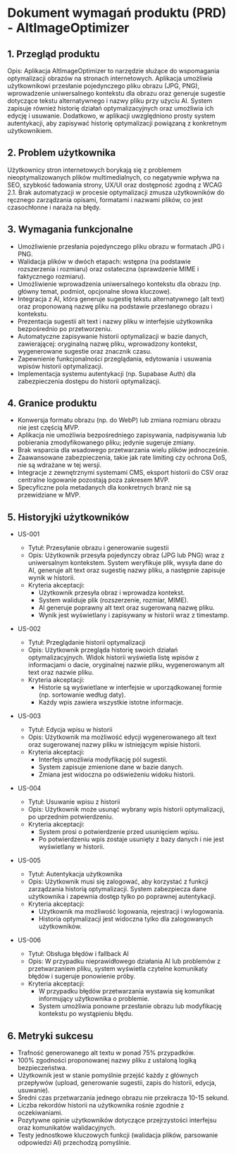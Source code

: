 # Dokument wymagań produktu (PRD) - AltImageOptimizer

## 1. Przegląd produktu
Opis: Aplikacja AltImageOptimizer to narzędzie służące do wspomagania optymalizacji obrazów na stronach internetowych. Aplikacja umożliwia użytkownikowi przesłanie pojedynczego pliku obrazu (JPG, PNG), wprowadzenie uniwersalnego kontekstu dla obrazu oraz generuje sugestie dotyczące tekstu alternatywnego i nazwy pliku przy użyciu AI. System zapisuje również historię działań optymalizacyjnych oraz umożliwia ich edycję i usuwanie. Dodatkowo, w aplikacji uwzględniono prosty system autentykacji, aby zapisywać historię optymalizacji powiązaną z konkretnym użytkownikiem.

## 2. Problem użytkownika
Użytkownicy stron internetowych borykają się z problemem nieoptymalizowanych plików multimedialnych, co negatywnie wpływa na SEO, szybkość ładowania strony, UX/UI oraz dostępność zgodną z WCAG 2.1. Brak automatyzacji w procesie optymalizacji zmusza użytkowników do ręcznego zarządzania opisami, formatami i nazwami plików, co jest czasochłonne i naraża na błędy.

## 3. Wymagania funkcjonalne
- Umożliwienie przesłania pojedynczego pliku obrazu w formatach JPG i PNG.
- Walidacja plików w dwóch etapach: wstępna (na podstawie rozszerzenia i rozmiaru) oraz ostateczna (sprawdzenie MIME i faktycznego rozmiaru).
- Umożliwienie wprowadzenia uniwersalnego kontekstu dla obrazu (np. główny temat, podmiot, opcjonalne słowa kluczowe).
- Integracja z AI, która generuje sugestię tekstu alternatywnego (alt text) oraz proponowaną nazwę pliku na podstawie przesłanego obrazu i kontekstu.
- Prezentacja sugestii alt text i nazwy pliku w interfejsie użytkownika bezpośrednio po przetworzeniu.
- Automatyczne zapisywanie historii optymalizacji w bazie danych, zawierającej: oryginalną nazwę pliku, wprowadzony kontekst, wygenerowane sugestie oraz znacznik czasu.
- Zapewnienie funkcjonalności przeglądania, edytowania i usuwania wpisów historii optymalizacji.
- Implementacja systemu autentykacji (np. Supabase Auth) dla zabezpieczenia dostępu do historii optymalizacji.

## 4. Granice produktu
- Konwersja formatu obrazu (np. do WebP) lub zmiana rozmiaru obrazu nie jest częścią MVP.
- Aplikacja nie umożliwia bezpośredniego zapisywania, nadpisywania lub pobierania zmodyfikowanego pliku; jedynie sugeruje zmiany.
- Brak wsparcia dla wsadowego przetwarzania wielu plików jednocześnie.
- Zaawansowane zabezpieczenia, takie jak rate limiting czy ochrona DoS, nie są wdrażane w tej wersji.
- Integracje z zewnętrznymi systemami CMS, eksport historii do CSV oraz centralne logowanie pozostają poza zakresem MVP.
- Specyficzne pola metadanych dla konkretnych branż nie są przewidziane w MVP.

## 5. Historyjki użytkowników
- US-001
  - Tytuł: Przesyłanie obrazu i generowanie sugestii
  - Opis: Użytkownik przesyła pojedynczy obraz (JPG lub PNG) wraz z uniwersalnym kontekstem. System weryfikuje plik, wysyła dane do AI, generuje alt text oraz sugestię nazwy pliku, a następnie zapisuje wynik w historii.
  - Kryteria akceptacji:
    - Użytkownik przesyła obraz i wprowadza kontekst.
    - System waliduje plik (rozszerzenie, rozmiar, MIME).
    - AI generuje poprawny alt text oraz sugerowaną nazwę pliku.
    - Wynik jest wyświetlany i zapisywany w historii wraz z timestamp.

- US-002
  - Tytuł: Przeglądanie historii optymalizacji
  - Opis: Użytkownik przegląda historię swoich działań optymalizacyjnych. Widok historii wyświetla listę wpisów z informacjami o dacie, oryginalnej nazwie pliku, wygenerowanym alt text oraz nazwie pliku.
  - Kryteria akceptacji:
    - Historie są wyświetlane w interfejsie w uporządkowanej formie (np. sortowanie według daty).
    - Każdy wpis zawiera wszystkie istotne informacje.

- US-003
  - Tytuł: Edycja wpisu w historii
  - Opis: Użytkownik ma możliwość edycji wygenerowanego alt text oraz sugerowanej nazwy pliku w istniejącym wpisie historii.
  - Kryteria akceptacji:
    - Interfejs umożliwia modyfikację pól sugestii.
    - System zapisuje zmienione dane w bazie danych.
    - Zmiana jest widoczna po odświeżeniu widoku historii.

- US-004
  - Tytuł: Usuwanie wpisu z historii
  - Opis: Użytkownik może usunąć wybrany wpis historii optymalizacji, po uprzednim potwierdzeniu.
  - Kryteria akceptacji:
    - System prosi o potwierdzenie przed usunięciem wpisu.
    - Po potwierdzeniu wpis zostaje usunięty z bazy danych i nie jest wyświetlany w historii.

- US-005
  - Tytuł: Autentykacja użytkownika
  - Opis: Użytkownik musi się zalogować, aby korzystać z funkcji zarządzania historią optymalizacji. System zabezpiecza dane użytkownika i zapewnia dostęp tylko po poprawnej autentykacji.
  - Kryteria akceptacji:
    - Użytkownik ma możliwość logowania, rejestracji i wylogowania.
    - Historia optymalizacji jest widoczna tylko dla zalogowanych użytkowników.

- US-006
  - Tytuł: Obsługa błędów i fallback AI
  - Opis: W przypadku nieprawidłowego działania AI lub problemów z przetwarzaniem pliku, system wyświetla czytelne komunikaty błędów i sugeruje ponowienie próby.
  - Kryteria akceptacji:
    - W przypadku błędów przetwarzania wystawia się komunikat informujący użytkownika o problemie.
    - System umożliwia ponowne przesłanie obrazu lub modyfikację kontekstu po wystąpieniu błędu.

## 6. Metryki sukcesu
- Trafność generowanego alt textu w ponad 75% przypadków.
- 100% zgodności proponowanej nazwy pliku z ustaloną logiką bezpieczeństwa.
- Użytkownik jest w stanie pomyślnie przejść każdy z głównych przepływów (upload, generowanie sugestii, zapis do historii, edycja, usuwanie).
- Średni czas przetwarzania jednego obrazu nie przekracza 10-15 sekund.
- Liczba rekordów historii na użytkownika rośnie zgodnie z oczekiwaniami.
- Pozytywne opinie użytkowników dotyczące przejrzystości interfejsu oraz komunikatów walidacyjnych.
- Testy jednostkowe kluczowych funkcji (walidacja plików, parsowanie odpowiedzi AI) przechodzą pomyślnie.
